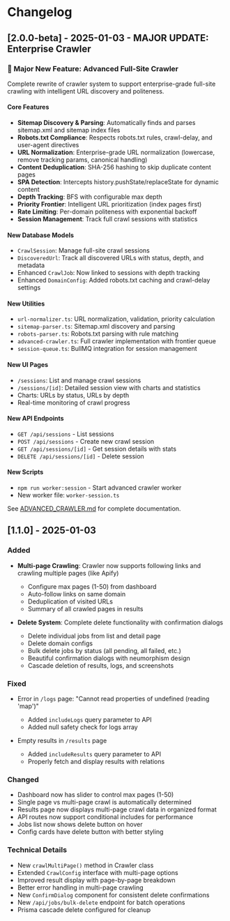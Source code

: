 # Changelog

## [2.0.0-beta] - 2025-01-03 - MAJOR UPDATE: Enterprise Crawler

### 🚀 Major New Feature: Advanced Full-Site Crawler

Complete rewrite of crawler system to support enterprise-grade full-site crawling with intelligent URL discovery and politeness.

#### Core Features
- **Sitemap Discovery & Parsing**: Automatically finds and parses sitemap.xml and sitemap index files
- **Robots.txt Compliance**: Respects robots.txt rules, crawl-delay, and user-agent directives
- **URL Normalization**: Enterprise-grade URL normalization (lowercase, remove tracking params, canonical handling)
- **Content Deduplication**: SHA-256 hashing to skip duplicate content pages
- **SPA Detection**: Intercepts history.pushState/replaceState for dynamic content
- **Depth Tracking**: BFS with configurable max depth
- **Priority Frontier**: Intelligent URL prioritization (index pages first)
- **Rate Limiting**: Per-domain politeness with exponential backoff
- **Session Management**: Track full crawl sessions with statistics

#### New Database Models
- `CrawlSession`: Manage full-site crawl sessions
- `DiscoveredUrl`: Track all discovered URLs with status, depth, and metadata
- Enhanced `CrawlJob`: Now linked to sessions with depth tracking
- Enhanced `DomainConfig`: Added robots.txt caching and crawl-delay settings

#### New Utilities
- `url-normalizer.ts`: URL normalization, validation, priority calculation
- `sitemap-parser.ts`: Sitemap.xml discovery and parsing
- `robots-parser.ts`: Robots.txt parsing with rule matching
- `advanced-crawler.ts`: Full crawler implementation with frontier queue
- `session-queue.ts`: BullMQ integration for session management

#### New UI Pages
- `/sessions`: List and manage crawl sessions
- `/sessions/[id]`: Detailed session view with charts and statistics
- Charts: URLs by status, URLs by depth
- Real-time monitoring of crawl progress

#### New API Endpoints
- `GET /api/sessions` - List sessions
- `POST /api/sessions` - Create new crawl session
- `GET /api/sessions/[id]` - Get session details with stats
- `DELETE /api/sessions/[id]` - Delete session

#### New Scripts
- `npm run worker:session` - Start advanced crawler worker
- New worker file: `worker-session.ts`

See [ADVANCED_CRAWLER.md](./ADVANCED_CRAWLER.md) for complete documentation.

## [1.1.0] - 2025-01-03

### Added
- **Multi-page Crawling**: Crawler now supports following links and crawling multiple pages (like Apify)
  - Configure max pages (1-50) from dashboard
  - Auto-follow links on same domain
  - Deduplication of visited URLs
  - Summary of all crawled pages in results

- **Delete System**: Complete delete functionality with confirmation dialogs
  - Delete individual jobs from list and detail page
  - Delete domain configs
  - Bulk delete jobs by status (all pending, all failed, etc.)
  - Beautiful confirmation dialogs with neumorphism design
  - Cascade deletion of results, logs, and screenshots
  
### Fixed
- Error in `/logs` page: "Cannot read properties of undefined (reading 'map')"
  - Added `includeLogs` query parameter to API
  - Added null safety check for logs array
  
- Empty results in `/results` page
  - Added `includeResults` query parameter to API
  - Properly fetch and display results with relations
  
### Changed
- Dashboard now has slider to control max pages (1-50)
- Single page vs multi-page crawl is automatically determined
- Results page now displays multi-page crawl data in organized format
- API routes now support conditional includes for performance
- Jobs list now shows delete button on hover
- Config cards have delete button with better styling

### Technical Details
- New `crawlMultiPage()` method in Crawler class
- Extended `CrawlConfig` interface with multi-page options
- Improved result display with page-by-page breakdown
- Better error handling in multi-page crawling
- New `ConfirmDialog` component for consistent delete confirmations
- New `/api/jobs/bulk-delete` endpoint for batch operations
- Prisma cascade delete configured for cleanup
